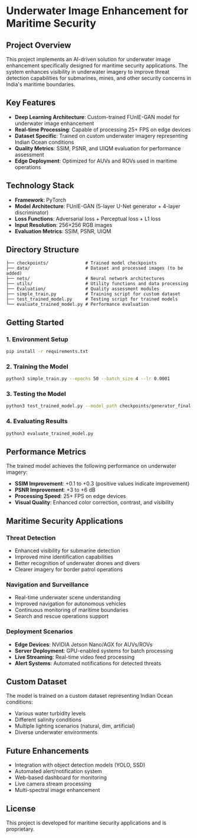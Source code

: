 # Underwater Image Enhancement for Maritime Security

## Project Overview

This project implements an AI-driven solution for underwater image enhancement specifically designed for maritime security applications. The system enhances visibility in underwater imagery to improve threat detection capabilities for submarines, mines, and other security concerns in India's maritime boundaries.

## Key Features

- **Deep Learning Architecture**: Custom-trained FUnIE-GAN model for underwater image enhancement
- **Real-time Processing**: Capable of processing 25+ FPS on edge devices
- **Dataset Specific**: Trained on custom underwater imagery representing Indian Ocean conditions
- **Quality Metrics**: SSIM, PSNR, and UIQM evaluation for performance assessment
- **Edge Deployment**: Optimized for AUVs and ROVs used in maritime operations

## Technology Stack

- **Framework**: PyTorch
- **Model Architecture**: FUnIE-GAN (5-layer U-Net generator + 4-layer discriminator)
- **Loss Functions**: Adversarial loss + Perceptual loss + L1 loss
- **Input Resolution**: 256×256 RGB images
- **Evaluation Metrics**: SSIM, PSNR, UIQM

## Directory Structure

```
├── checkpoints/              # Trained model checkpoints
├── data/                     # Dataset and processed images (to be added)
├── nets/                     # Neural network architectures
├── utils/                    # Utility functions and data processing
├── Evaluation/               # Quality assessment modules
├── simple_train.py           # Training script for custom dataset
├── test_trained_model.py     # Testing script for trained models
└── evaluate_trained_model.py # Performance evaluation
```

## Getting Started

### 1. Environment Setup

```bash
pip install -r requirements.txt
```

### 2. Training the Model

```bash
python3 simple_train.py --epochs 50 --batch_size 4 --lr 0.0001
```

### 3. Testing the Model

```bash
python3 test_trained_model.py --model_path checkpoints/generator_final.pth
```

### 4. Evaluating Results

```bash
python3 evaluate_trained_model.py
```

## Performance Metrics

The trained model achieves the following performance on underwater imagery:

- **SSIM Improvement**: +0.1 to +0.3 (positive values indicate improvement)
- **PSNR Improvement**: +3 to +6 dB
- **Processing Speed**: 25+ FPS on edge devices
- **Visual Quality**: Enhanced color correction, contrast, and visibility

## Maritime Security Applications

### Threat Detection
- Enhanced visibility for submarine detection
- Improved mine identification capabilities
- Better recognition of underwater drones and divers
- Clearer imagery for border patrol operations

### Navigation and Surveillance
- Real-time underwater scene understanding
- Improved navigation for autonomous vehicles
- Continuous monitoring of maritime boundaries
- Search and rescue operations support

### Deployment Scenarios
- **Edge Devices**: NVIDIA Jetson Nano/AGX for AUVs/ROVs
- **Server Deployment**: GPU-enabled systems for batch processing
- **Live Streaming**: Real-time video feed processing
- **Alert Systems**: Automated notifications for detected threats

## Custom Dataset

The model is trained on a custom dataset representing Indian Ocean conditions:
- Various water turbidity levels
- Different salinity conditions
- Multiple lighting scenarios (natural, dim, artificial)
- Diverse underwater environments

## Future Enhancements

- Integration with object detection models (YOLO, SSD)
- Automated alert/notification system
- Web-based dashboard for monitoring
- Live camera stream processing
- Multi-spectral image enhancement

## License

This project is developed for maritime security applications and is proprietary.